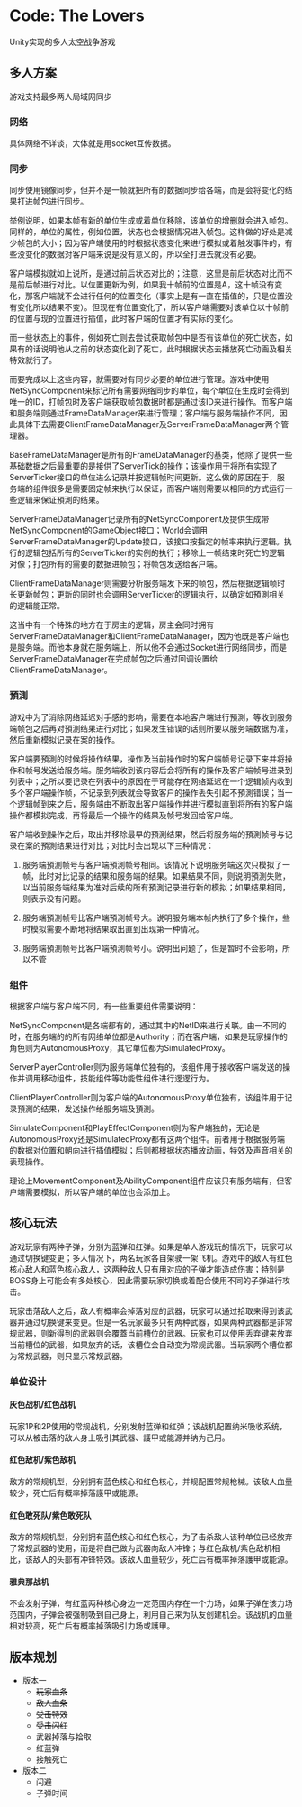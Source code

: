 # Code: The Lovers

Unity实现的多人太空战争游戏

## 多人方案

游戏支持最多两人局域网同步

### 网络

具体网络不详谈，大体就是用socket互传数据。

### 同步

同步使用镜像同步，但并不是一帧就把所有的数据同步给各端，而是会将变化的结果打进帧包进行同步。

举例说明，如果本帧有新的单位生成或着单位移除，该单位的增删就会进入帧包。同样的，单位的属性，例如位置，状态也会根据情况进入帧包。这样做的好处是减少帧包的大小；因为客户端使用的时根据状态变化来进行模拟或着触发事件的，有些没变化的数据对客户端来说是没有意义的，所以全打进去就没有必要。

客户端模拟就如上说所，是通过前后状态对比的；注意，这里是前后状态对比而不是前后帧进行对比。以位置更新为例，如果我十帧前的位置是A，这十帧没有变化，那客户端就不会进行任何的位置变化（事实上是有一直在插值的，只是位置没有变化所以结果不变）。但现在有位置变化了，所以客户端需要对该单位以十帧前的位置与现的位置进行插值，此时客户端的位置才有实际的变化。

而一些状态上的事件，例如死亡则去尝试获取帧包中是否有该单位的死亡状态，如果有的话说明他从之前的状态变化到了死亡，此时根据状态去播放死亡动画及相关特效就行了。

而要完成以上这些内容，就需要对有同步必要的单位进行管理。游戏中使用NetSyncComponent来标记所有需要网络同步的单位，每个单位在生成时会得到唯一的ID，打帧包时及客户端获取帧包数据时都是通过该ID来进行操作。而客户端和服务端则通过FrameDataManager来进行管理；客户端与服务端操作不同，因此具体下去需要ClientFrameDataManager及ServerFrameDataManager两个管理器。

BaseFrameDataManager是所有的FrameDataManager的基类，他除了提供一些基础数据之后最重要的是接供了ServerTick的操作；该操作用于将所有实现了ServerTicker接口的单位进么记录并按逻辑帧时间更新。这么做的原因在于，服务端的组件很多是需要固定帧来执行以保证，而客户端则需要以相同的方式运行一些逻辑来保证預測的结果。

ServerFrameDataManager记录所有的NetSyncComponent及提供生成带NetSyncComponent的GameObject接口；World会调用ServerFrameDataManager的Update接口，该接口按指定的帧率来执行逻辑。执行的逻辑包括所有的ServerTicker的实例的执行；移除上一帧结束时死亡的逻辑对像；打包所有的需要的数据进帧包；将帧包发送给客户端。

ClientFrameDataManager则需要分析服务端发下来的帧包，然后根据逻辑帧时长更新帧包；更新的同时也会调用ServerTicker的逻辑执行，以确定如預測相关的逻辑能正常。

这当中有一个特殊的地方在于房主的逻辑，房主会同时拥有ServerFrameDataManager和ClientFrameDataManager，因为他既是客户端也是服务端。而他本身就在服务端上，所以他不会通过Socket进行网络同步，而是ServerFrameDataManager在完成帧包之后通过回调设置给ClientFrameDataManager。


### 預測

游戏中为了消除网络延迟对手感的影响，需要在本地客户端进行預測，等收到服务端帧包之后再对預測结果进行对比；如果发生错误的话则所要以服务端数据为准，然后重新模拟记录在案的操作。

客户端要預測的时候将操作结果，操作及当前操作时的客户端帧号记录下来并将操作和帧号发送给服务端。服务端收到该内容后会将所有的操作及客户端帧号进录到列表中；之所以要记录在列表中的原因在于可能存在网络延迟在一个逻辑帧内收到多个客户端操作帧，不记录到列表就会导致客户的操作丢失引起不預測错误；当一个逻辑帧到来之后，服务端由不断取出客户端操作并进行模拟直到将所有的客户端操作都模拟完成，再将最后一个操作的结果及帧号发回给客户端。

客户端收到操作之后，取出并移除最早的預測结果，然后将服务端的預測帧号与记录在案的預測结果进行对比；对比时会出现以下三种情况：
1. 服务端預測帧号与客户端預測帧号相同。该情况下说明服务端这次只模拟了一帧，此时对比记录的结果和服务端的结果。如果结果不同，则说明預測失败，以当前服务端结果为准对后续的所有預測记录进行新的模拟；如果结果相同，则表示没有问题。

2. 服务端預測帧号比客户端預測帧号大。说明服务端本帧内执行了多个操作，些时模拟需要不断地将结果取出直到出现第一种情况。

3. 服务端預測帧号比客户端預測帧号小。说明出问题了，但是暂时不会影响，所以不管

### 组件

根据客户端与客户端不同，有一些重要组件需要说明：

NetSyncComponent是各端都有的，通过其中的NetID来进行关联。由一不同的时，在服务端的的所有网络单位都是Authority；而在客户端，如果是玩家操作的角色则为AutonomousProxy，其它单位都为SimulatedProxy。

ServerPlayerController则为服务端单位独有的，该组件用于接收客户端发送的操作并调用移动组件，技能组件等功能性组件进行逻逻行为。

ClientPlayerController则为客户端的AutonomousProxy单位独有，该组件用于记录預測的结果，发送操作给服务端及預測。

SimulateComponent和PlayEffectComponent则为客户端独的，无论是AutonomousProxy还是SimulatedProxy都有这两个组件。前者用于根据服务端的数据对位置和朝向进行插值模拟；后则都根据状态播放动画，特效及声音相关的表现操作。

理论上MovementComponent及AbilityComponent组件应该只有服务端有，但客户端需要模拟，所以客户端的单位也会添加上。


## 核心玩法

游戏玩家有两种子弹，分别为蓝弹和红弹。如果是单人游戏玩的情况下，玩家可以通过切换键变更；多人情况下，两名玩家各自架驶一架飞机。游戏中的敌人有红色核心敌人和蓝色核心敌人，这两种敌人只有用对应的子弹才能造成伤害；特别是BOSS身上可能会有多处核心，因此需要玩家切换或着配合使用不同的子弹进行攻击。

玩家击落敌人之后，敌人有概率会掉落对应的武器，玩家可以通过拾取来得到该武器并通过切换键来变更。但是一名玩家最多只有两种武器，如果两种武器都是非常规武器，则新得到的武器则会覆蓋当前槽位的武器。玩家也可以使用丢弃键来放弃当前槽位的武器，如果放弃的话，该槽位会自动变为常规武器。当玩家两个槽位都为常规武器，则只显示常规武器。

### 单位设计

#### 灰色战机/红色战机
玩家1P和2P使用的常规战机，分别发射蓝弹和红弹；该战机配置纳米吸收系统，可以从被击落的敌人身上吸引其武器、護甲或能源并纳为己用。

#### 红色敌机/紫色敌机
敌方的常规机型，分别拥有蓝色核心和红色核心，并规配置常规枪械。该敌人血量较少，死亡后有概率掉落護甲或能源。

#### 红色敢死队/紫色敢死队
敌方的常规机型，分别拥有蓝色核心和红色核心，为了击杀敌人该种单位已经放弃了常规武器的使用，而是将自己做为武器向敌人冲锋；与红色敌机/紫色敌机相比，该敌人的头部有冲锋特效。该敌人血量较少，死亡后有概率掉落護甲或能源。

#### 雅典那战机
不会发射子弹，有红蓝两种核心身边一定范围内存在一个力场，如果子弹在该力场范围内，子弹会被强制吸到自己身上，利用自己来为队友创建机会。该战机的血量相对较高，死亡后有概率掉落吸引力场或護甲。

    


## 版本规划
* 版本一
    * ~~玩家血条~~
    * ~~敌人血条~~
    * ~~受击特效~~
    * ~~受击闪红~~
    * 武器掉落与拾取
    * 红蓝弹
    * 接触死亡
* 版本二
    * 闪避
    * 子弹时间
